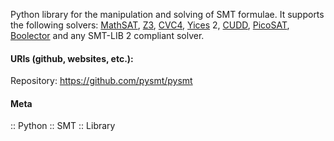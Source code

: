 Python library for the manipulation and solving of SMT formulae. 
It supports the following solvers: [MathSAT](../Solvers/SMT/MathSAT.md), [Z3](../Solvers/SMT/Z3.md), [CVC4](../Solvers/SMT/CVC4.md), [Yices](../Solvers/SMT/Yices.md) 2, [CUDD](CUDD.md), [PicoSAT](../Solvers/SAT/PicoSAT.md), [Boolector](../Solvers/SMT/Boolector.md) and any SMT-LIB 2 compliant solver.

#### URIs (github, websites, etc.):
Repository: https://github.com/pysmt/pysmt

#### Meta
:: Python
:: SMT
:: Library